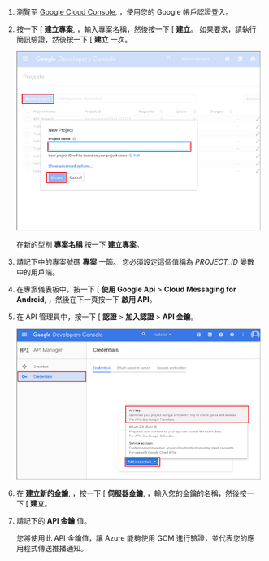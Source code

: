 
1. 瀏覽至 [Google Cloud Console](https://console.developers.google.com/project), ，使用您的 Google 帳戶認證登入。 
 
2. 按一下 [ **建立專案**, ，輸入專案名稱，然後按一下 [ **建立**。 如果要求，請執行簡訊驗證，然後按一下 [ **建立** 一次。

    ![](./media/mobile-services-enable-google-cloud-messaging/mobile-services-google-new-project.png)   

     在新的型別 **專案名稱** 按一下 **建立專案**。

3. 請記下中的專案號碼 **專案** 一節。 您必須設定這個值稱為 *PROJECT_ID* 變數中的用戶端。

4. 在專案儀表板中，按一下 [ **使用 Google Api** > **Cloud Messaging for Android**, ，然後在下一頁按一下 **啟用 API**。 

5. 在 API 管理員中，按一下 [ **認證** > **加入認證** > **API 金鑰**。 

    ![](./media/mobile-services-enable-google-cloud-messaging/mobile-services-google-create-server-key.png)

6. 在 **建立新的金鑰**, ，按一下 [ **伺服器金鑰**, ，輸入您的金鑰的名稱，然後按一下 [ **建立**。

7. 請記下的 **API 金鑰** 值。

    您將使用此 API 金鑰值，讓 Azure 能夠使用 GCM 進行驗證，並代表您的應用程式傳送推播通知。


